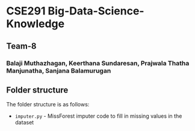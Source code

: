 # CSE291 Big-Data-Science-Knowledge
## Team-8
### Balaji Muthazhagan, Keerthana Sundaresan, Prajwala Thatha Manjunatha, Sanjana Balamurugan

## Folder structure
The folder structure is as follows:
* `imputer.py` - MissForest imputer code to fill in missing values in the dataset
